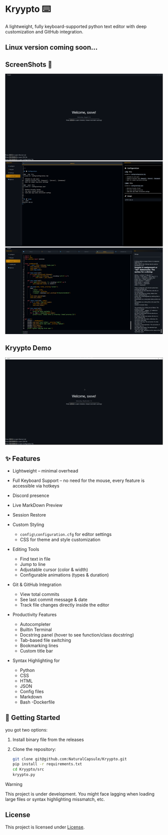 # Kryypto ⌨️​

A lightweight, fully keyboard-supported python text editor with deep customization and GitHub integration.

## Linux version coming soon...


## ScreenShots 📸
![Kryypto 1](src/icons/app/readme/kr1.PNG)
![Kryypto 2](src/icons/app/readme/kr4.PNG)
![Kryypto 3](src/icons/app/readme/kr5.PNG)

## Kryypto Demo

![Kryypto Demo](src/icons/app/readme/demo.gif)

## ✨ Features

- Lightweight – minimal overhead
- Full Keyboard Support – no need for the mouse, every feature is accessible via hotkeys
- Discord presence
- Live MarkDown Preview
- Session Restore
- Custom Styling
  - `config\configuration.cfg` for editor settings
  - CSS for theme and style customization
- Editing Tools
  - Find text in file
  - Jump to line
  - Adjustable cursor (color & width)
  - Configurable animations (types & duration)

- Git & GitHub Integration
  - View total commits
  - See last commit message & date
  - Track file changes directly inside the editor
- Productivity Features
  - Autocompleter
  - Builtin Terminal
  - Docstring panel (hover to see function/class docstring)
  - Tab-based file switching
  - Bookmarking lines
  - Custom title bar
- Syntax Highlighting for
  - Python
  - CSS
  - HTML
  - JSON
  - Config files
  - Markdown
  - Bash
  -Dockerfile

## 🚀 Getting Started


you got two options:

1. Install binary file from the releases

2. Clone the repository:
   ```bash
   git clone git@github.com:NaturalCapsule/Kryypto.git
   pip install -r requirements.txt
   cd Kryypto/src
   kryypto.py

> [!WARNING]
> This project is under development. You might face lagging when loading large files or syntax highlighting missmatch, etc.

## License

This project is licensed under [License](LICENSE.txt).